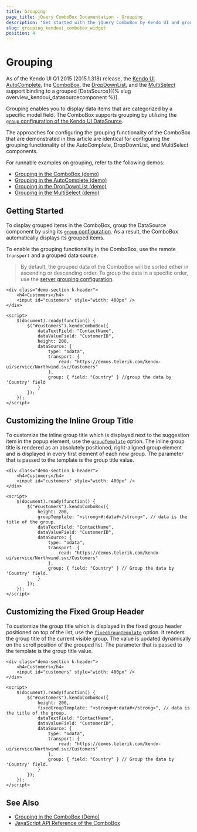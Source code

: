 ```yaml
---
title: Grouping
page_title: jQuery ComboBox Documentation - Grouping
description: "Get started with the jQuery ComboBox by Kendo UI and group its data."
slug: grouping_kendoui_combobox_widget
position: 4
---
```


# Grouping

As of the Kendo UI Q1 2015 (2015.1.318) release, the [Kendo UI AutoComplete](https://demos.telerik.com/kendo-ui/autocomplete/index), the [ComboBox](https://demos.telerik.com/kendo-ui/combobox/index), the [DropDownList](https://demos.telerik.com/kendo-ui/dropdownlist/index), and the [MultiSelect](https://demos.telerik.com/kendo-ui/multiselect/index) support binding to a grouped [DataSource]({% slug overview_kendoui_datasourcecomponent %}).

Grouping enables you to display data items that are categorized by a specific model field. The ComboBox supports grouping by utilizing the [`group` configuration of the Kendo UI DataSource](/api/javascript/data/datasource/configuration/group).

The approaches for configuring the grouping functionality of the ComboBox that are demonstrated in this article are identical for configuring the grouping functionality of the AutoComplete, DropDownList, and MultiSelect components.

For runnable examples on grouping, refer to the following demos:
* [Grouping in the ComboBox (demo)](https://demos.telerik.com/kendo-ui/combobox/grouping)
* [Grouping in the AutoComplete (demo)](https://demos.telerik.com/kendo-ui/autocomplete/grouping)
* [Grouping in the DropDownList (demo)](https://demos.telerik.com/kendo-ui/dropdownlist/grouping)
* [Grouping in the MultiSelect (demo)](https://demos.telerik.com/kendo-ui/multiselect/grouping)

## Getting Started

To display grouped items in the ComboBox, group the DataSource component by using its [`group` configuration](/api/javascript/data/datasource/configuration/group). As a result, the ComboBox automatically displays its grouped items.

To enable the grouping functionality in the ComboBox, use the remote `transport` and a grouped data source.

> By default, the grouped data of the ComboBox will be sorted either in ascending or descending order. To group the data in a specific order, use the [server grouping configuration](/api/javascript/data/datasource/configuration/servergrouping).

```dojo
<div class="demo-section k-header">
    <h4>Customers</h4>
    <input id="customers" style="width: 400px" />
</div>

<script>
    $(document).ready(function() {
        $("#customers").kendoComboBox({
            dataTextField: "ContactName",
            dataValueField: "CustomerID",
            height: 200,
            dataSource: {
                type: "odata",
                transport: {
                    read: "https://demos.telerik.com/kendo-ui/service/Northwind.svc/Customers"
                },
                group: { field: "Country" } //group the data by 'Country' field
            }
        });
    });
</script>
```

## Customizing the Inline Group Title

To customize the inline group title which is displayed next to the suggestion item in the popup element, use the [`groupTemplate`](/api/javascript/ui/combobox/configuration/grouptemplate) option. The inline group title is rendered as an absolutely positioned, right-aligned group element and is displayed in every first element of each new group. The parameter that is passed to the template is the group title value.

```dojo
<div class="demo-section k-header">
    <h4>Customers</h4>
    <input id="customers" style="width: 400px" />
</div>

<script>
    $(document).ready(function() {
        $("#customers").kendoComboBox({
            height: 200,
            groupTemplate: "<strong>#:data#</strong>", // data is the title of the group.
            dataTextField: "ContactName",
            dataValueField: "CustomerID",
            dataSource: {
                type: "odata",
                transport: {
                    read: "https://demos.telerik.com/kendo-ui/service/Northwind.svc/Customers"
                },
                group: { field: "Country" } // Group the data by 'Country' field.
            }
        });
    });
</script>
```

## Customizing the Fixed Group Header

To customize the group title which is displayed in the fixed group header positioned on top of the list, use the [`fixedGroupTemplate`](/api/javascript/ui/combobox/configuration/fixedgrouptemplate) option. It renders the group title of the current visible group. The value is updated dynamically on the scroll position of the grouped list. The parameter that is passed to the template is the group title value.

```dojo
<div class="demo-section k-header">
    <h4>Customers</h4>
    <input id="customers" style="width: 400px" />
</div>

<script>
    $(document).ready(function() {
        $("#customers").kendoComboBox({
            height: 200,
            fixedGroupTemplate: "<strong>#:data#</strong>", // data is the title of the group.
            dataTextField: "ContactName",
            dataValueField: "CustomerID",
            dataSource: {
                type: "odata",
                transport: {
                    read: "https://demos.telerik.com/kendo-ui/service/Northwind.svc/Customers"
                },
                group: { field: "Country" } // Group the data by 'Country' field.
            }
        });
    });
</script>
```

## See Also

* [Grouping in the ComboBox (Demo)](https://demos.telerik.com/kendo-ui/combobox/grouping)
* [JavaScript API Reference of the ComboBox](/api/javascript/ui/combobox)
